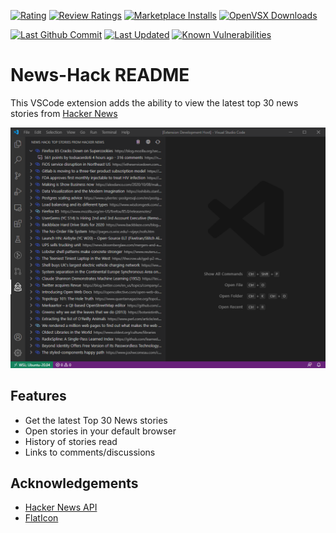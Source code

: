 [![Rating](https://img.shields.io/visual-studio-marketplace/r/chrisbibby.news-hack)](https://marketplace.visualstudio.com/items?itemName=chrisbibby.news-hack)
[![Review Ratings](https://img.shields.io/visual-studio-marketplace/stars/chrisbibby.news-hack)](https://marketplace.visualstudio.com/items?itemName=chrisbibby.news-hack&ssr=false#review-details)
[![Marketplace Installs](https://img.shields.io/visual-studio-marketplace/i/chrisbibby.news-hack)](https://marketplace.visualstudio.com/items?itemName=chrisbibby.news-hack)
[![OpenVSX Downloads](https://shields.io/open-vsx/dt/ChrisBibby/news-hack?label=Open%20VSX%20Downloads&style=flat-square&color=green)](https://open-vsx.org/extension/chrisbibby/news-hack)

[![Last Github Commit](https://img.shields.io/github/last-commit/chrisbibby/vscode_news-hack)](https://github.com/ChrisBibby/vscode_news-hack)
[![Last Updated](https://img.shields.io/visual-studio-marketplace/last-updated/chrisbibby.news-hack)](https://marketplace.visualstudio.com/items?itemName=chrisbibby.news-hack)
[![Known Vulnerabilities](https://snyk.io/test/github/ChrisBibby/vscode_news-hack/badge.svg)](https://snyk.io/test/github/ChrisBibby/vscode_news-hack)

# News-Hack README

This VSCode extension adds the ability to view the latest top 30 news stories from [Hacker News](https://news.ycombinator.com/)

![Hack News VSCode Extension](https://raw.githubusercontent.com/chrisbibby/vscode_news-hack/develop/resources/news-hack_screenshot_01.png 'Hack News Top Stories')

## Features

- Get the latest Top 30 News stories
- Open stories in your default browser
- History of stories read
- Links to comments/discussions

## Acknowledgements

- [Hacker News API](https://github.com/HackerNews/API)
- [FlatIcon](https://www.flaticon.com/free-icon/hacker_838416)
